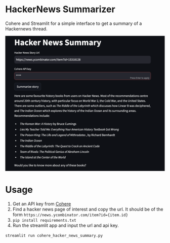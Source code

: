 # HackerNews Summarizer

Cohere and Streamlit for a simple interface to get a summary of a Hackernews thread.

![Example output](https://github.com/brettguenther/hn-summary/blob/main/example_use.png?raw=true)

# Usage

1. Get an API key from [Cohere](https://cohere.com)
2. Find a hacker news page of interest and copy the url. It should be of the form `https://news.ycombinator.com/item?id={item.id}`
3. `pip install requirements.txt`
4. Run the streamlit app and input the url and api key.

`streamlit run cohere_hacker_news_summary.py`